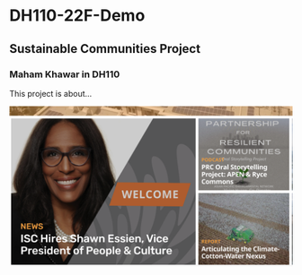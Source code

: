 # DH110-22F-Demo

## Sustainable Communities Project
### Maham Khawar in DH110

This project is about...

![screen shot of sustain.org](sustain.png)
